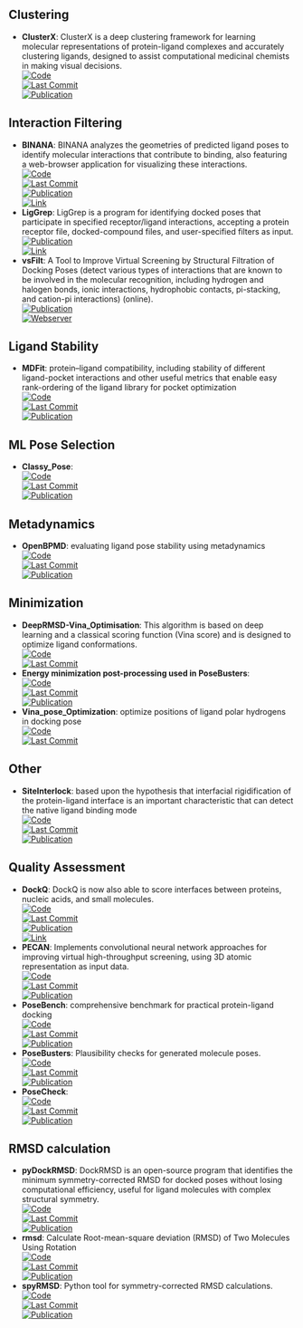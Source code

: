 
## **Clustering**
- **ClusterX**: ClusterX is a deep clustering framework for learning molecular representations of protein-ligand complexes and accurately clustering ligands, designed to assist computational medicinal chemists in making visual decisions.  
	[![Code](https://img.shields.io/github/stars/ChenSikang/ClusterX?style=for-the-badge&logo=github)](https://github.com/ChenSikang/ClusterX)  
	[![Last Commit](https://img.shields.io/github/last-commit/ChenSikang/ClusterX?style=for-the-badge&logo=github)](https://github.com/ChenSikang/ClusterX)  
	[![Publication](https://img.shields.io/badge/Publication-Citations:3-blue?style=for-the-badge&logo=bookstack)](https://doi.org/10.1093/bib/bbad126)  

## **Interaction Filtering**
- **BINANA**: BINANA analyzes the geometries of predicted ligand poses to identify molecular interactions that contribute to binding, also featuring a web-browser application for visualizing these interactions.  
	[![Code](https://img.shields.io/github/stars/durrantlab/binana?style=for-the-badge&logo=github)](https://github.com/durrantlab/binana)  
	[![Last Commit](https://img.shields.io/github/last-commit/durrantlab/binana?style=for-the-badge&logo=github)](https://github.com/durrantlab/binana)  
	[![Publication](https://img.shields.io/badge/Publication-Citations:191-blue?style=for-the-badge&logo=bookstack)](https://doi.org/10.1016%2Fj.jmgm.2011.01.004)  
	[![Link](https://img.shields.io/badge/Link-online-brightgreen?style=for-the-badge&logo=cachet&logoColor=65FF8F)](https://durrantlab.pitt.edu/binana-download/)  
- **LigGrep**: LigGrep is a program for identifying docked poses that participate in specified receptor/ligand interactions, accepting a protein receptor file, docked-compound files, and user-specified filters as input.  
	[![Publication](https://img.shields.io/badge/Publication-Citations:17-blue?style=for-the-badge&logo=bookstack)](https://doi.org/10.1186/s13321-020-00471-2)  
	[![Link](https://img.shields.io/badge/Link-online-brightgreen?style=for-the-badge&logo=cachet&logoColor=65FF8F)](https://durrantlab.pitt.edu/liggrep/)  
- **vsFilt**: A Tool to Improve Virtual Screening by Structural Filtration of Docking Poses (detect various types of interactions that are known to be involved in the molecular recognition, including hydrogen and halogen bonds, ionic interactions, hydrophobic contacts, pi-stacking, and cation-pi interactions) (online).  
	[![Publication](https://img.shields.io/badge/Publication-Citations:9-blue?style=for-the-badge&logo=bookstack)](https://doi.org/10.1021/acs.jcim.0c00303)  
	[![Webserver](https://img.shields.io/badge/Webserver-online-brightgreen?style=for-the-badge&logo=cachet&logoColor=65FF8F)](https://biokinet.belozersky.msu.ru/vsfilt)  

## **Ligand Stability**
- **MDFit**: protein–ligand compatibility, including stability of different ligand-pocket interactions and other useful metrics that enable easy rank-ordering of the ligand library for pocket optimization  
	[![Code](https://img.shields.io/github/stars/brueckna2020/MDFit?style=for-the-badge&logo=github)](https://github.com/brueckna2020/MDFit)  
	[![Last Commit](https://img.shields.io/github/last-commit/brueckna2020/MDFit?style=for-the-badge&logo=github)](https://github.com/brueckna2020/MDFit)  
	[![Publication](https://img.shields.io/badge/Publication-Citations:0-blue?style=for-the-badge&logo=bookstack)](https://doi.org/10.1007/s10822-024-00564-2)  

## **ML Pose Selection**
- **Classy_Pose**:   
	[![Code](https://img.shields.io/github/stars/vktrannguyen/Classy_Pose?style=for-the-badge&logo=github)](https://github.com/vktrannguyen/Classy_Pose)  
	[![Last Commit](https://img.shields.io/github/last-commit/vktrannguyen/Classy_Pose?style=for-the-badge&logo=github)](https://github.com/vktrannguyen/Classy_Pose)  
	[![Publication](https://img.shields.io/badge/Publication-Citations:0-blue?style=for-the-badge&logo=bookstack)](https://doi.org/10.1002/aisy.202400238)  

## **Metadynamics**
- **OpenBPMD**: evaluating ligand pose stability using metadynamics  
	[![Code](https://img.shields.io/github/stars/Gervasiolab/OpenBPMD?style=for-the-badge&logo=github)](https://github.com/Gervasiolab/OpenBPMD/tree/main)  
	[![Last Commit](https://img.shields.io/github/last-commit/Gervasiolab/OpenBPMD?style=for-the-badge&logo=github)](https://github.com/Gervasiolab/OpenBPMD/tree/main)  
	[![Publication](https://img.shields.io/badge/Publication-Citations:15-blue?style=for-the-badge&logo=bookstack)](https://pubs.acs.org/doi/10.1021/acs.jcim.2c01142)  

## **Minimization**
- **DeepRMSD-Vina_Optimisation**: This algorithm is based on deep learning and a classical scoring function (Vina score) and is designed to optimize ligand conformations.  
	[![Code](https://img.shields.io/github/stars/zchwang/DeepRMSD-Vina_Optimization?style=for-the-badge&logo=github)](https://github.com/zchwang/DeepRMSD-Vina_Optimization)  
	[![Last Commit](https://img.shields.io/github/last-commit/zchwang/DeepRMSD-Vina_Optimization?style=for-the-badge&logo=github)](https://github.com/zchwang/DeepRMSD-Vina_Optimization)  
- **Energy minimization post-processing used in PoseBusters**:   
	[![Code](https://img.shields.io/github/stars/maabuu/posebusters_em?style=for-the-badge&logo=github)](https://github.com/maabuu/posebusters_em)  
	[![Last Commit](https://img.shields.io/github/last-commit/maabuu/posebusters_em?style=for-the-badge&logo=github)](https://github.com/maabuu/posebusters_em)  
	[![Publication](https://img.shields.io/badge/Publication-Citations:40-blue?style=for-the-badge&logo=bookstack)](https://doi.org/10.1039/d3sc04185a)  
- **Vina_pose_Optimization**: optimize positions of ligand polar hydrogens in docking pose  
	[![Code](https://img.shields.io/github/stars/rongfengzou/vina_pose_optimization?style=for-the-badge&logo=github)](https://github.com/rongfengzou/vina_pose_optimization)  
	[![Last Commit](https://img.shields.io/github/last-commit/rongfengzou/vina_pose_optimization?style=for-the-badge&logo=github)](https://github.com/rongfengzou/vina_pose_optimization)  

## **Other**
- **SiteInterlock**: based upon the hypothesis that interfacial rigidification of the protein-ligand interface is an important characteristic that can detect the native ligand binding mode  
	[![Code](https://img.shields.io/github/stars/rasbt/siteinterlock?style=for-the-badge&logo=github)](https://github.com/rasbt/siteinterlock)  
	[![Last Commit](https://img.shields.io/github/last-commit/rasbt/siteinterlock?style=for-the-badge&logo=github)](https://github.com/rasbt/siteinterlock)  
	[![Publication](https://img.shields.io/badge/Publication-Citations:0-blue?style=for-the-badge&logo=bookstack)](https://doi.org/10.1002/prot.25172/full)  

## **Quality Assessment**
- **DockQ**: DockQ is now also able to score interfaces between proteins, nucleic acids, and small molecules.  
	[![Code](https://img.shields.io/github/stars/bjornwallner/DockQ?style=for-the-badge&logo=github)](https://github.com/bjornwallner/DockQ/)  
	[![Last Commit](https://img.shields.io/github/last-commit/bjornwallner/DockQ?style=for-the-badge&logo=github)](https://github.com/bjornwallner/DockQ/)  
	[![Publication](https://img.shields.io/badge/Publication-Citations:244-blue?style=for-the-badge&logo=bookstack)](https://doi.org/10.1371/journal.pone.0161879)  
	[![Link](https://img.shields.io/badge/Link-online-brightgreen?style=for-the-badge&logo=cachet&logoColor=65FF8F)](https://wallnerlab.org/DockQ)  
- **PECAN**: Implements convolutional neural network approaches for improving virtual high-throughput screening, using 3D atomic representation as input data.  
	[![Code](https://img.shields.io/github/stars/LLNL/PECAN2?style=for-the-badge&logo=github)](https://github.com/LLNL/PECAN2)  
	[![Last Commit](https://img.shields.io/github/last-commit/LLNL/PECAN2?style=for-the-badge&logo=github)](https://github.com/LLNL/PECAN2)  
	[![Publication](https://img.shields.io/badge/Publication-Citations:0-blue?style=for-the-badge&logo=bookstack)](https://doi.org/10.3390/make6010030)  
- **PoseBench**: comprehensive benchmark for practical protein-ligand docking  
	[![Code](https://img.shields.io/github/stars/BioinfoMachineLearning/PoseBench?style=for-the-badge&logo=github)](https://github.com/BioinfoMachineLearning/PoseBench)  
	[![Last Commit](https://img.shields.io/github/last-commit/BioinfoMachineLearning/PoseBench?style=for-the-badge&logo=github)](https://github.com/BioinfoMachineLearning/PoseBench)  
	[![Publication](https://img.shields.io/badge/Publication-Citations:0-blue?style=for-the-badge&logo=bookstack)](https://doi.org/10.5281/zenodo.11477766.svg)  
- **PoseBusters**: Plausibility checks for generated molecule poses.  
	[![Code](https://img.shields.io/github/stars/maabuu/posebusters?style=for-the-badge&logo=github)](https://github.com/maabuu/posebusters)  
	[![Last Commit](https://img.shields.io/github/last-commit/maabuu/posebusters?style=for-the-badge&logo=github)](https://github.com/maabuu/posebusters)  
	[![Publication](https://img.shields.io/badge/Publication-Citations:40-blue?style=for-the-badge&logo=bookstack)](https://doi.org/10.1039/D3SC04185A)  
- **PoseCheck**:   
	[![Code](https://img.shields.io/github/stars/cch1999/posecheck?style=for-the-badge&logo=github)](https://github.com/cch1999/posecheck)  
	[![Last Commit](https://img.shields.io/github/last-commit/cch1999/posecheck?style=for-the-badge&logo=github)](https://github.com/cch1999/posecheck)  
	[![Publication](https://img.shields.io/badge/Publication-Citations:0-blue?style=for-the-badge&logo=bookstack)](https://doi.org/10.5281/zenodo.10208912.svg)  

## **RMSD calculation**
- **pyDockRMSD**: DockRMSD is an open-source program that identifies the minimum symmetry-corrected RMSD for docked poses without losing computational efficiency, useful for ligand molecules with complex structural symmetry.  
	[![Code](https://img.shields.io/github/stars/neudinger/pyDockRMSD?style=for-the-badge&logo=github)](https://github.com/neudinger/pyDockRMSD)  
	[![Last Commit](https://img.shields.io/github/last-commit/neudinger/pyDockRMSD?style=for-the-badge&logo=github)](https://github.com/neudinger/pyDockRMSD)  
	[![Publication](https://img.shields.io/badge/Publication-Citations:195-blue?style=for-the-badge&logo=bookstack)](https://doi.org/10.1186/s13321-019-0362-7)  
- **rmsd**: Calculate Root-mean-square deviation (RMSD) of Two Molecules Using Rotation  
	[![Code](https://img.shields.io/github/stars/charnley/rmsd?style=for-the-badge&logo=github)](https://github.com/charnley/rmsd)  
	[![Last Commit](https://img.shields.io/github/last-commit/charnley/rmsd?style=for-the-badge&logo=github)](https://github.com/charnley/rmsd)  
	[![Publication](https://img.shields.io/badge/Publication-Citations:2362-blue?style=for-the-badge&logo=bookstack)](https://doi.org/10.1107/S0567739476001873)  
- **spyRMSD**: Python tool for symmetry-corrected RMSD calculations.  
	[![Code](https://img.shields.io/github/stars/RMeli/spyrmsd?style=for-the-badge&logo=github)](https://github.com/RMeli/spyrmsd)  
	[![Last Commit](https://img.shields.io/github/last-commit/RMeli/spyrmsd?style=for-the-badge&logo=github)](https://github.com/RMeli/spyrmsd)  
	[![Publication](https://img.shields.io/badge/Publication-Citations:41-blue?style=for-the-badge&logo=bookstack)](https://doi.org/10.1186/s13321-020-00455-2)  
